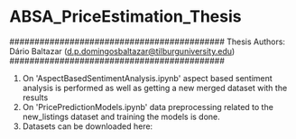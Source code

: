 # ABSA_PriceEstimation_Thesis
###########################################
Thesis
Authors:
Dário Baltazar (d.p.domingosbaltazar@tilburguniversity.edu)
###########################################

1. On 'AspectBasedSentimentAnalysis.ipynb' aspect based sentiment analysis is performed as well as getting a new merged dataset with the results
2. On 'PricePredictionModels.ipynb' data preprocessing related to the new_listings dataset and training the models is done.
3. Datasets can be downloaded here: 
